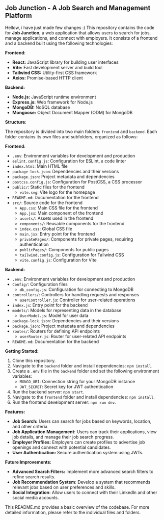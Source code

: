 ## Job Junction - A Job Search and Management Platform

Hellow, i have just made few changes :)
This repository contains the code for **Job Junction**, a web application that allows users to search for jobs, manage applications, and connect with employers. It consists of a frontend and a backend built using the following technologies:

**Frontend:**

* **React:** JavaScript library for building user interfaces
* **Vite:** Fast development server and build tool
* **Tailwind CSS:** Utility-first CSS framework
* **Axios:** Promise-based HTTP client

**Backend:**

* **Node.js:** JavaScript runtime environment
* **Express.js:** Web framework for Node.js
* **MongoDB:** NoSQL database
* **Mongoose:** Object Document Mapper (ODM) for MongoDB

**Structure:**

The repository is divided into two main folders: `frontend` and `backend`. Each folder contains its own files and subfolders, organized as follows:

**Frontend:**

* `.env`: Environment variables for development and production
* `eslint.config.js`: Configuration for ESLint, a code linter
* `index.html`: Main HTML file
* `package-lock.json`: Dependencies and their versions
* `package.json`: Project metadata and dependencies
* `postcss.config.js`: Configuration for PostCSS, a CSS processor
* `public/`: Static files for the frontend
    * `vite.svg`: Vite logo for the homepage
* `README.md`: Documentation for the frontend
* `src/`: Source code for the frontend
    * `App.css`: Main CSS file for the frontend
    * `App.jsx`: Main component of the frontend
    * `assets/`: Assets used in the frontend
    * `components/`: Reusable components for the frontend
    * `index.css`: Global CSS file
    * `main.jsx`: Entry point for the frontend
    * `privatePages/`: Components for private pages, requiring authentication
    * `publicPages/`: Components for public pages
    * `tailwind.config.js`: Configuration for Tailwind CSS
    * `vite.config.js`: Configuration for Vite

**Backend:**

* `.env`: Environment variables for development and production
* `Config/`: Configuration files
    * `db_config.js`: Configuration for connecting to MongoDB
* `controllers/`: Controllers for handling requests and responses
    * `userController.js`: Controller for user-related operations
* `index.js`: Entry point for the backend
* `models/`: Models for representing data in the database
    * `UserModel.js`: Model for user data
* `package-lock.json`: Dependencies and their versions
* `package.json`: Project metadata and dependencies
* `routes/`: Routers for defining API endpoints
    * `userRouter.js`: Router for user-related API endpoints
* `README.md`: Documentation for the backend

**Getting Started:**

1. Clone this repository.
2. Navigate to the `backend` folder and install dependencies: `npm install`.
3. Create a `.env` file in the `backend` folder and set the following environment variables:
    * `MONGO_URI`: Connection string for your MongoDB instance
    * `JWT_SECRET`: Secret key for JWT authentication
4. Run the backend server: `npm start`.
5. Navigate to the `frontend` folder and install dependencies: `npm install`.
6. Run the frontend development server: `npm run dev`.

**Features:**

* **Job Search:** Users can search for jobs based on keywords, location, and other criteria.
* **Job Application Management:** Users can track their applications, view job details, and manage their job search progress.
* **Employer Profiles:** Employers can create profiles to advertise job openings and connect with potential candidates.
* **User Authentication:** Secure authentication system using JWTs.

**Future Improvements:**

* **Advanced Search Filters:** Implement more advanced search filters to refine search results.
* **Job Recommendation System:** Develop a system that recommends relevant jobs based on user preferences and skills.
* **Social Integration:** Allow users to connect with their LinkedIn and other social media accounts.

This README.md provides a basic overview of the codebase. For more detailed information, please refer to the individual files and folders.
